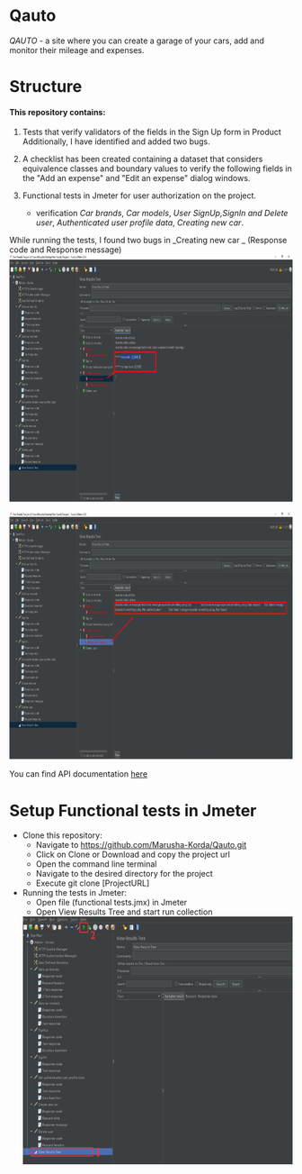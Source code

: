 # Qauto
_QAUTO_ - a site where you can create a garage of your cars, add and monitor their mileage and expenses.

# Structure
#### This repository contains:

1. Tests that verify validators of the fields in the Sign Up form in Product
Additionally, I have identified and added two bugs.

2. A checklist has been created containing a dataset that considers equivalence classes 
and boundary values to verify the following fields in the "Add an expense" and "Edit an expense" dialog windows.

3.  Functional tests in Jmeter for user authorization on the project.
    - verification _Car brands_, _Car models_, _User SignUp,SignIn and Delete user_, _Authenticated user profile data_, _Creating new car_.

While running the tests, I found two bugs in _Creating new car _  (Response code and Response message)
<img src="https://github.com/Marusha-Korda/Qauto/blob/main/Response%20code.png" width="792" height="440">

<img src="https://github.com/Marusha-Korda/Qauto/blob/main/Response%20message.png" width="792" height="440">

You can find API documentation [here](https://docs.google.com/document/d/1_GwAjYmz1jbiwA1T7jJFHr3rykg7Kx_tn7YkcDyGNJU/edit?usp=sharing)

# Setup Functional tests in Jmeter
- Clone this repository:
  - Navigate to https://github.com/Marusha-Korda/Qauto.git
  - Click on Clone or Download and copy the project url
  - Open the command line terminal
  - Navigate to the desired directory for the project
  - Execute git clone [ProjectURL]
- Running the tests in Jmeter:
  - Open file (functional  tests.jmx) in Jmeter
  - Open View Results Tree and start run collection 
  <img src="https://github.com/Marusha-Korda/Qauto/blob/main/Run%20collection.png" width="792" height="440">
